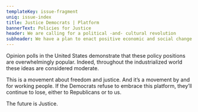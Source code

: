 ```yaml
---
templateKey: issue-fragment
uniq: issue-index
title: Justice Democrats | Platform
bannerText: Policies for Justice
header: We are calling for a political -and- cultural revolution
subheader: We have a plan to enact positive economic and social change. Here are the highlights.
---
```


Opinion polls in the United States demonstrate that these policy positions are overwhelmingly popular.
Indeed, throughout the industrialized world these ideas are considered moderate.

This is a movement about freedom and justice. And it’s a movement by and for working people.
If the Democrats refuse to embrace this platform, they’ll continue to lose, either to Republicans or to us.

The future is Justice.
